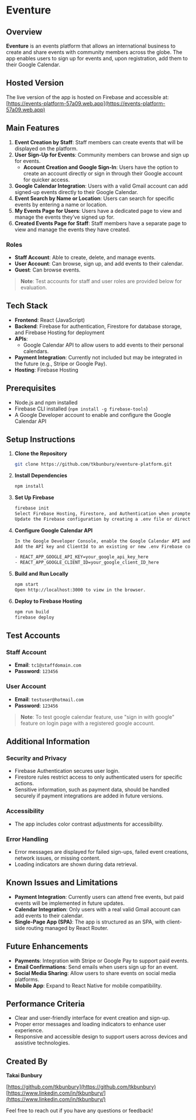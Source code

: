# Eventure

## Overview

**Eventure** is an events platform that allows an international business to create and share events with community members across the globe. The app enables users to sign up for events and, upon registration, add them to their Google Calendar. 

## Hosted Version

The live version of the app is hosted on Firebase and accessible at: [https://events-platform-57a09.web.app](https://events-platform-57a09.web.app)
## Main Features


1. **Event Creation by Staff**: Staff members can create events that will be displayed on the platform.
2. **User Sign-Up for Events**: Community members can browse and sign up for events.
   - **Account Creation and Google Sign-In**: Users have the option to create an account directly or sign in through their Google account for quicker access.
3. **Google Calendar Integration**: Users with a valid Gmail account can add signed-up events directly to their Google Calendar.
4. **Event Search by Name or Location**: Users can search for specific events by entering a name or location.
5. **My Events Page for Users**: Users have a dedicated page to view and manage the events they’ve signed up for.
6. **Created Events Page for Staff**: Staff members have a separate page to view and manage the events they have created.

### Roles

- **Staff Account**: Able to create, delete, and manage events.
- **User Account**: Can browse, sign up, and add events to their calendar.
- **Guest**: Can browse events.

> **Note**: Test accounts for staff and user roles are provided below for evaluation.

## Tech Stack

- **Frontend**: React (JavaScript)
- **Backend**: Firebase for authentication, Firestore for database storage, and Firebase Hosting for deployment
- **APIs**:
  - Google Calendar API to allow users to add events to their personal calendars.
- **Payment Integration**: Currently not included but may be integrated in the future (e.g., Stripe or Google Pay).
- **Hosting**: Firebase Hosting

## Prerequisites

- Node.js and npm installed
- Firebase CLI installed (`npm install -g firebase-tools`)
- A Google Developer account to enable and configure the Google Calendar API



## Setup Instructions

1. **Clone the Repository**
   ```bash
   git clone https://github.com/tkbunbury/eventure-platform.git
2. **Install Dependencies**
   ```bash
   npm install
3. **Set Up Firebase**
   ```bash
   firebase init
   Select Firebase Hosting, Firestore, and Authentication when prompted.
   Update the Firebase configuration by creating a .env file or directly in src/firebase/firebase.js.
4. **Configure Google Calendar API**
   ```bash
   In the Google Developer Console, enable the Google Calendar API and create credentials.
   Add the API key and ClientId to an existing or new .env Firebase config file as shown below:
   
   - REACT_APP_GOOGLE_API_KEY=your_google_api_key_here
   - REACT_APP_GOOGLE_CLIENT_ID=your_google_client_ID_here
5. **Build and Run Locally**
   ```bash
   npm start
   Open http://localhost:3000 to view in the browser.
6. **Deploy to Firebase Hosting**
   ```bash
   npm run build
   firebase deploy
## Test Accounts

### Staff Account
- **Email**: `tc1@staffdomain.com`
- **Password**: `123456`

### User Account
- **Email**: `testuser@hotmail.com`
- **Password**: `123456`

> **Note**: To test google calendar feature, use "sign in with google" feature on login page with a registered google account.

## Additional Information

### Security and Privacy
- Firebase Authentication secures user login.
- Firestore rules restrict access to only authenticated users for specific actions.
- Sensitive information, such as payment data, should be handled securely if payment integrations are added in future versions.

### Accessibility
- The app includes color contrast adjustments for accessibility.

### Error Handling
- Error messages are displayed for failed sign-ups, failed event creations, network issues, or missing content.
- Loading indicators are shown during data retrieval.

## Known Issues and Limitations

- **Payment Integration**: Currently users can attend free events, but paid events will be implemented in future updates.
- **Calendar Integration**: Only users with a real valid Gmail account can add events to their calendar.
- **Single-Page App (SPA)**: The app is structured as an SPA, with client-side routing managed by React Router.

## Future Enhancements

- **Payments**: Integration with Stripe or Google Pay to support paid events.
- **Email Confirmations**: Send emails when users sign up for an event.
- **Social Media Sharing**: Allow users to share events on social media platforms.
- **Mobile App**: Expand to React Native for mobile compatibility.

## Performance Criteria

- Clear and user-friendly interface for event creation and sign-up.
- Proper error messages and loading indicators to enhance user experience.
- Responsive and accessible design to support users across devices and assistive technologies.

## Created By

**Takai Bunbury**  

[https://github.com/tkbunbury](https://github.com/tkbunbury)  
[https://www.linkedin.com/in/tkbunbury/](https://www.linkedin.com/in/tkbunbury/)  

Feel free to reach out if you have any questions or feedback!

